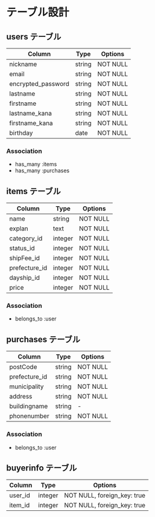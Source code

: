 # テーブル設計

## users テーブル

| Column             | Type       | Options     |
| ------------------ | ---------- | ----------- |
| nickname           | string     | NOT NULL    |
| email              | string     | NOT NULL    |
| encrypted_password | string     | NOT NULL    |
| lastname           | string     | NOT NULL    |
| firstname          | string     | NOT NULL    |
| lastname_kana      | string     | NOT NULL    |
| firstname_kana     | string     | NOT NULL    |
| birthday           | date       | NOT NULL    |

### Association
- has_many :items
- has_many :purchases

## items テーブル

| Column             | Type       | Options     |
| ------------------ | ---------- | ----------- |
| name               | string     | NOT NULL    |
| explan             | text       | NOT NULL    |
| category_id        | integer    | NOT NULL    |
| status_id          | integer    | NOT NULL    |
| shipFee_id         | integer    | NOT NULL    |
| prefecture_id      | integer    | NOT NULL    |
| dayship_id         | integer    | NOT NULL    |
| price              | integer    | NOT NULL    |

### Association
- belongs_to :user

## purchases テーブル

| Column             | Type       | Options     |
| ------------------ | ---------- | ----------- |
| postCode           | string     | NOT NULL    |
| prefecture_id      | string     | NOT NULL    |
| municipality       | string     | NOT NULL    |
| address            | string     | NOT NULL    |
| buildingname       | string     |      -      |
| phonenumber        | string     | NOT NULL    |

### Association
- belongs_to :user

## buyerinfo テーブル

| Column             | Type       | Options                        |
| ------------------ | ---------- | ------------------------------ |
| user_id            | integer    | NOT NULL, foreign_key: true    |
| item_id            | integer    | NOT NULL, foreign_key: true    |